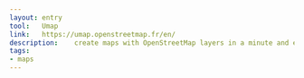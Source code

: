 ```yaml
---
layout: entry
tool:	Umap
link:	https://umap.openstreetmap.fr/en/
description:	create maps with OpenStreetMap layers in a minute and embed them in your site
tags:
- maps
---
```

